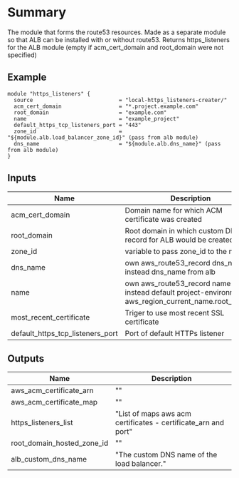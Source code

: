 # Summary

The module that forms the route53 resources. Made as a separate module so that ALB can be installed with or without route53. Returns https_listeners for the ALB module (empty if acm_cert_domain and root_domain were not specified)

## Example

```HCL
module "https_listeners" {
  source                           = "local-https_listeners-creater/"
  acm_cert_domain                  = "*.project.example.com"
  root_domain                      = "example.com"
  name                             = "example_project"
  default_https_tcp_listeners_port = "443"
  zone_id                          = "${module.alb.load_balancer_zone_id}" (pass from alb module)
  dns_name                         = "${module.alb.dns_name}" (pass from alb module)
}
```

## Inputs

| Name | Description | Type | Default | Required |
|------|-------------|:----:|:-----:|:-----:|
| acm_cert_domain | Domain name for which ACM certificate was created | string | "" | no |
| root_domain | Root domain in which custom DNS record for ALB would be created | string | "" | no |
| zone_id | variable to pass zone_id to the module | string | - | yes |
| dns_name | own aws_route53_record dns_name instead dns_name from alb | string | - | yes |
| name | own aws_route53_record name instead default project-environment-aws_region_current_name.root_domain | string | - | yes |
| most_recent_certificate | Triger to use most recent SSL certificate | string | "false" | no |
| default_https_tcp_listeners_port | Port of default HTTPs listener | string | "443" | no |


## Outputs

| Name | Description |
|------|-------------|
| aws_acm_certificate_arn | "" |
| aws_acm_certificate_map | "" |
| https_listeners_list | "List of maps aws acm certificates - certificate_arn and port" |
| root_domain_hosted_zone_id | "" |
| alb_custom_dns_name | "The custom DNS name of the load balancer." |
